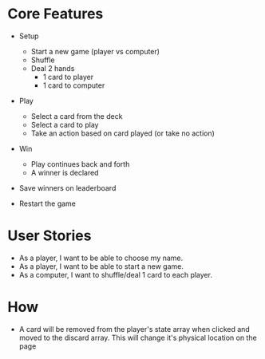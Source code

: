 # Core Features

* Setup
  * Start a new game (player vs computer)
  * Shuffle
  * Deal 2 hands
  	* 1 card to player
  	* 1 card to computer

* Play
	* Select a card from the deck
	* Select a card to play
	* Take an action based on card played (or take no action)

* Win
	* Play continues back and forth
	* A winner is declared

* Save winners on leaderboard
* Restart the game


# User Stories

* As a player, I want to be able to choose my name.
* As a player, I want to be able to start a new game.
* As a computer, I want to shuffle/deal 1 card to each player.

# How

* A card will be removed from the player's state array when clicked and moved to the discard array.
This will change it's physical location on the page
